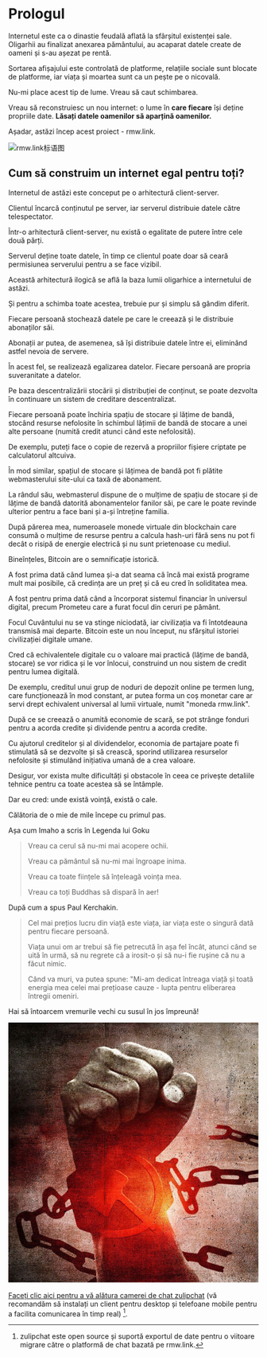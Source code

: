 # Prologul

Internetul este ca o dinastie feudală aflată la sfârșitul existenței sale. Oligarhii au finalizat anexarea pământului, au acaparat datele create de oameni și s-au așezat pe rentă.

Sortarea afișajului este controlată de platforme, relațiile sociale sunt blocate de platforme, iar viața și moartea sunt ca un pește pe o nicovală.

Nu-mi place acest tip de lume. Vreau să caut schimbarea.

Vreau să reconstruiesc un nou internet: o lume în **care fiecare** își deține propriile date. **Lăsați datele oamenilor să aparțină oamenilor.**

Așadar, astăzi încep acest proiect - rmw.link.

![rmw.link标语图](/slogan.svg)

## Cum să construim un internet egal pentru toți?

Internetul de astăzi este conceput pe o arhitectură client-server.

Clientul încarcă conținutul pe server, iar serverul distribuie datele către telespectator.

Într-o arhitectură client-server, nu există o egalitate de putere între cele două părți.

Serverul deține toate datele, în timp ce clientul poate doar să ceară permisiunea serverului pentru a se face vizibil.

Această arhitectură ilogică se află la baza lumii oligarhice a internetului de astăzi.

Și pentru a schimba toate acestea, trebuie pur și simplu să gândim diferit.

Fiecare persoană stochează datele pe care le creează și le distribuie abonaților săi.

Abonații ar putea, de asemenea, să își distribuie datele între ei, eliminând astfel nevoia de servere.

În acest fel, se realizează egalizarea datelor. Fiecare persoană are propria suveranitate a datelor.

Pe baza descentralizării stocării și distribuției de conținut, se poate dezvolta în continuare un sistem de creditare descentralizat.

Fiecare persoană poate închiria spațiu de stocare și lățime de bandă, stocând resurse nefolosite în schimbul lățimii de bandă de stocare a unei alte persoane (numită credit atunci când este nefolosită).

De exemplu, puteți face o copie de rezervă a propriilor fișiere criptate pe calculatorul altcuiva.

În mod similar, spațiul de stocare și lățimea de bandă pot fi plătite webmasterului site-ului ca taxă de abonament.

La rândul său, webmasterul dispune de o mulțime de spațiu de stocare și de lățime de bandă datorită abonamentelor fanilor săi, pe care le poate revinde ulterior pentru a face bani și a-și întreține familia.

După părerea mea, numeroasele monede virtuale din blockchain care consumă o mulțime de resurse pentru a calcula hash-uri fără sens nu pot fi decât o risipă de energie electrică și nu sunt prietenoase cu mediul.

Bineînțeles, Bitcoin are o semnificație istorică.

A fost prima dată când lumea și-a dat seama că încă mai există programe mult mai posibile, că credința are un preț și că eu cred în soliditatea mea.

A fost pentru prima dată când a încorporat sistemul financiar în universul digital, precum Prometeu care a furat focul din ceruri pe pământ.

Focul Cuvântului nu se va stinge niciodată, iar civilizația va fi întotdeauna transmisă mai departe. Bitcoin este un nou început, nu sfârșitul istoriei civilizației digitale umane.

Cred că echivalentele digitale cu o valoare mai practică (lățime de bandă, stocare) se vor ridica și le vor înlocui, construind un nou sistem de credit pentru lumea digitală.

De exemplu, creditul unui grup de noduri de depozit online pe termen lung, care funcționează în mod constant, ar putea forma un coș monetar care ar servi drept echivalent universal al lumii virtuale, numit "moneda rmw.link".

După ce se creează o anumită economie de scară, se pot strânge fonduri pentru a acorda credite și dividende pentru a acorda credite.

Cu ajutorul creditelor și al dividendelor, economia de partajare poate fi stimulată să se dezvolte și să crească, sporind utilizarea resurselor nefolosite și stimulând inițiativa umană de a crea valoare.

Desigur, vor exista multe dificultăți și obstacole în ceea ce privește detaliile tehnice pentru ca toate acestea să se întâmple.

Dar eu cred: unde există voință, există o cale.

Călătoria de o mie de mile începe cu primul pas.

Așa cum Imaho a scris în Legenda lui Goku

> Vreau ca cerul să nu-mi mai acopere ochii.
> 
> Vreau ca pământul să nu-mi mai îngroape inima.
> 
> Vreau ca toate ființele să înțeleagă voința mea.
> 
> Vreau ca toți Buddhas să dispară în aer!

După cum a spus Paul Kerchakin.

> Cel mai prețios lucru din viață este viața, iar viața este o singură dată pentru fiecare persoană.
> 
> Viața unui om ar trebui să fie petrecută în așa fel încât, atunci când se uită în urmă, să nu regrete că a irosit-o și să nu-i fie rușine că nu a făcut nimic.
> 
> Când va muri, va putea spune: "Mi-am dedicat întreaga viață și toată energia mea celei mai prețioase cauze - lupta pentru eliberarea întregii omeniri.

Hai să întoarcem vremurile vechi cu susul în jos împreună!

![](https://raw.githubusercontent.com/gcxfd/img/gh-pages/1.jpg)

[Faceți clic aici pentru a vă alătura camerei de chat zulipchat](https://rmw.zulipchat.com) (vă recomandăm să instalați un client pentru desktop și telefoane mobile pentru a facilita comunicarea în timp real) [^1].

[^1]: zulipchat este open source și suportă exportul de date pentru o viitoare migrare către o platformă de chat bazată pe rmw.link.